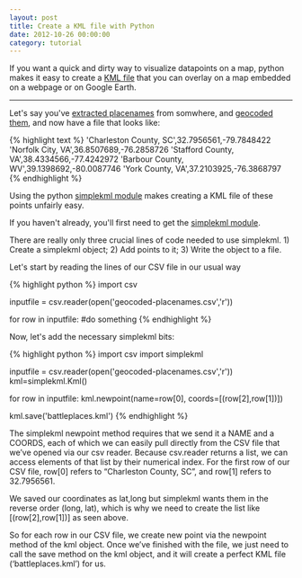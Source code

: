 ```yaml
---
layout: post 
title: Create a KML file with Python
date: 2012-10-26 00:00:00
category: tutorial
---
```


If you want a quick and dirty way to visualize datapoints on a map, python makes it easy to create a [KML file](https://developers.google.com/kml/documentation/kml_tut) that you can overlay on a map embedded on a webpage or on Google Earth.

---

Let's say you've [extracted placenames](../extract-transform-and-save-csv-data/ "extract, transform, and save CSV data") from somwhere, and [geocoded them](../geocoding-a-list-of-places/ "geocoding a list of places"), and now have a file that looks like:

{% highlight text %}
'Charleston County, SC',32.7956561,-79.7848422
'Norfolk City, VA',36.8507689,-76.2858726
'Stafford County, VA',38.4334566,-77.4242972
'Barbour County, WV',39.1398692,-80.0087746
'York County, VA',37.2103925,-76.3868797
{% endhighlight %}

Using the python [simplekml module](http://simplekml.readthedocs.org/en/latest/index.html) makes creating a KML file of these points unfairly easy.

If you haven't already, you'll first need to get the [simplekml module](../installing-python-modules/ "installing python modules").

There are really only three crucial lines of code needed to use simplekml. 1) Create a simplekml object; 2) Add points to it; 3) Write the object to a file. 

Let's start by reading the lines of our CSV file in our usual way

{% highlight python %}
import csv

inputfile = csv.reader(open('geocoded-placenames.csv','r'))

for row in inputfile:
  #do something
{% endhighlight %}


Now, let's add the necessary simplekml bits:

{% highlight python %}
import csv
import simplekml

inputfile = csv.reader(open('geocoded-placenames.csv','r'))
kml=simplekml.Kml()

for row in inputfile:
  kml.newpoint(name=row[0], coords=[(row[2],row[1])])

kml.save('battleplaces.kml')
{% endhighlight %}


The simplekml newpoint method requires that we send it a NAME and a COORDS, each of which we can easily pull directly from the CSV file that we&#8217;ve opened via our csv reader. Because csv.reader returns a list, we can access elements of that list by their numerical index. For the first row of our CSV file, row[0] refers to &#8220;Charleston County, SC&#8221;, and row[1] refers to 32.7956561.

We saved our coordinates as lat,long but simplekml wants them in the reverse order (long, lat), which is why we need to create the list like [(row[2],row[1])] as seen above.

So for each row in our CSV file, we create new point via the newpoint method of the kml object. Once we&#8217;ve finished with the file, we just need to call the save method on the kml object, and it will create a perfect KML file (&#8216;battleplaces.kml&#8217;) for us. 
